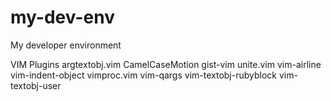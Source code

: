 # my-dev-env

My developer environment

VIM Plugins
argtextobj.vim  CamelCaseMotion  gist-vim  unite.vim  vim-airline
vim-indent-object  vimproc.vim  vim-qargs  vim-textobj-rubyblock
vim-textobj-user
